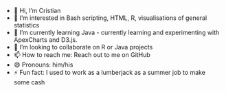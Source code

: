 - 👋 Hi, I’m Cristian
- 👀 I’m interested in Bash scripting, HTML, R, visualisations of general statistics
- 🌱 I’m currently learning Java - currently learning and experimenting with ApexCharts and D3.js.
- 💞️ I’m looking to collaborate on R or Java projects  
- 📫 How to reach me: Reach out to me on GitHub  
- 😄 Pronouns: him/his  
- ⚡ Fun fact: I used to work as a lumberjack as a summer job to make some cash  

<!---
CristianBerceBLV/CristianBerceBLV is a ✨ special ✨ repository because its `README.md` (this file) appears on your GitHub profile.
You can click the Preview link to take a look at your changes.
--->
